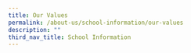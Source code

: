 ```yaml
---
title: Our Values
permalink: /about-us/school-information/our-values
description: ""
third_nav_title: School Information
---
```

